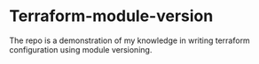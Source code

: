 # Terraform-module-version

The repo is a demonstration of my knowledge in writing terraform configuration using module versioning.
